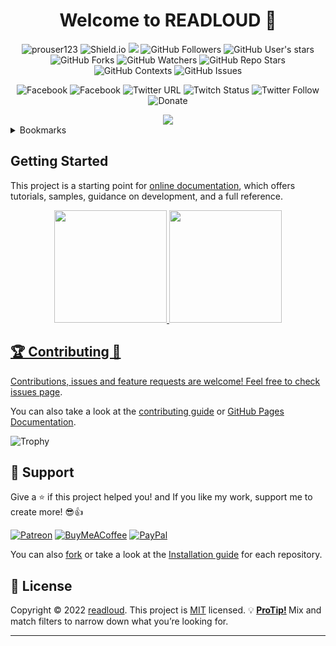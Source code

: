 <h1 align="center">Welcome to READLOUD 👋</h1>

<div align="center">

![prouser123](https://img.shields.io/badge/prouser123.me-misc-green?url=https://prouser123.me/misc/mastodon-userid-lookup.html)
![Shield.io](https://img.shields.io/badge/shield.io-build-orang.svg?style=sociale?url=https://shields.io/category/build)
![](https://komarev.com/ghpvc/?username=your-github-readloud&color=red&label=PROFILE+VIEWS&style=social)
![GitHub Followers](https://img.shields.io/github/followers/readloud?label=Follow)
![GitHub User's stars](https://img.shields.io/github/stars/readloud?affiliations=OWNER%2CCOLLABORATOR)
![GitHub Forks](https://img.shields.io/github/forks/danielmiessler/SecLists?label=Fork)
![GitHub Watchers](https://img.shields.io/github/watchers/danielmiessler/SecLists?label=Watch)
![GitHub Repo Stars](https://img.shields.io/github/stars/danielmiessler/SecLists?style=social)
![GitHub Contexts](https://img.shields.io/github/status/contexts/pulls/danielmiessler/SecLists/1?style=social)
![GitHub Issues](https://img.shields.io/github/issues/danielmiessler/SecLists?style=social)

![Facebook](https://img.shields.io/badge/facebook-page-blue.svg?url=https://facebook.com/anonymansz)
![Facebook](https://img.shields.io/badge/facebook-profile-brightgreen.svg?url=https://facebook.com/mansz81)
![Twitter URL](https://img.shields.io/twitter/url?url=https%3A%2F%2Ftwitter.com/mansz81?style=social)
![Twitch Status](https://img.shields.io/twitch/status/readloud?style=social)
![Twitter Follow](https://img.shields.io/twitter/follow/mansz81?label=Follow)
![Donate](https://img.shields.io/badge/Donate-PayPal-green.svg?url=https://www.paypal.com/cgi-bin/webscr?cmd=_s-xclick&hosted_button_id=readloud)

<img src="https://66.media.tumblr.com/a34346545a64d791c4f20f760575ba36/tumblr_o0efqi8cOd1rt67t1o1_400.gif">
</div>

<!-- TABLE OF CONTENTS -->
<details>
  <summary>Bookmarks</summary>
  <ul>
    <li><a href="https://readloud.github.io/">🏠 Homepage</a></li>
    <li><a href="https://gist.github.com/readloud">🐙 Gist</a></li>
    <li><a href="https://github.com/readloud/h4cker.git">🔖 Cheatsheets</a></li>
    <li><a href="https://github.com/readloud/Personal-Documentation">📄 Documentation</a></li>
    <li><a href="https://github.com/readloud/readloud/wiki/">🔊 Wiki</a></li>
    <li><a href="https://readloud.github.io/faucetmonitor/">💱 Faucet Monitor</a></li>
    <li><a href="https://mega.nz/folder/fmIDDayC#PSpixqzEr9VbJFy_9QFgLw/">💽 Windows 11 Pro for Unsupported Device</a></li>
  </ul>
</details>

## Getting Started

This project is a starting point for [online documentation](https://github.com/oneplus-x), which offers tutorials, samples, guidance on development, and a full reference.

<div align="center">
  <a href="https://github.com/readloud">
  <img height="180em" src="https://github-readme-stats.vercel.app/api?username=readloud&show_icons=true&theme=radical&include_all_commits=true&count_private=true"/>
  <img height="180em" src="https://github-readme-stats.vercel.app/api/top-langs/?username=readloud&layout=compact&langs_count=7&theme=radical"/>
</div>

  
## 🏆 Contributing 🤝
  
  Contributions, issues and feature requests are welcome! Feel free to check [issues page](https://github.com/readloud/readloud/issues).

You can also take a look at the [contributing guide](https://github.com/github/docs/blob/main/CONTRIBUTING.md) or [GitHub Pages Documentation](https://docs.github.com/en).

![Trophy](https://github-profile-trophy.vercel.app/?username=readloud&no-bg=true)

## 🥰 Support

Give a ⭐️ if this project helped you! and If you like my work, support me to create more! 😎👍<br>

[![Patreon](https://img.shields.io/badge/Patreon-F96854?style=for-the-badge&logo=patreon&logoColor=white)](https://www.patreon.com/mansz81)
[![BuyMeACoffee](https://img.shields.io/badge/Buy%20Me%20a%20Coffee-ffdd00?style=for-the-badge&logo=buy-me-a-coffee&logoColor=black)](https://www.buymeacoffee.com/forever812S)
[![PayPal](https://img.shields.io/badge/PayPal-00457C?style=for-the-badge&logo=paypal&logoColor=white)](https://www.paypal.me/readloud)

You can also 
[fork](https://github.com/readloud/readloud/fork) or take a look at the [Installation guide](https://github.com/git-guides/install-git) for each repository.

## 📝 License

Copyright © 2022 [readloud](https://github.com/readloud). This project is [MIT](https://github.com/readloud/readloud/blob/master/LICENSE) licensed. 💡<strong class="color-fg-default"> [ProTip!](https://docs.github.com/) </strong>Mix and match filters to narrow down what you’re looking for.
***
